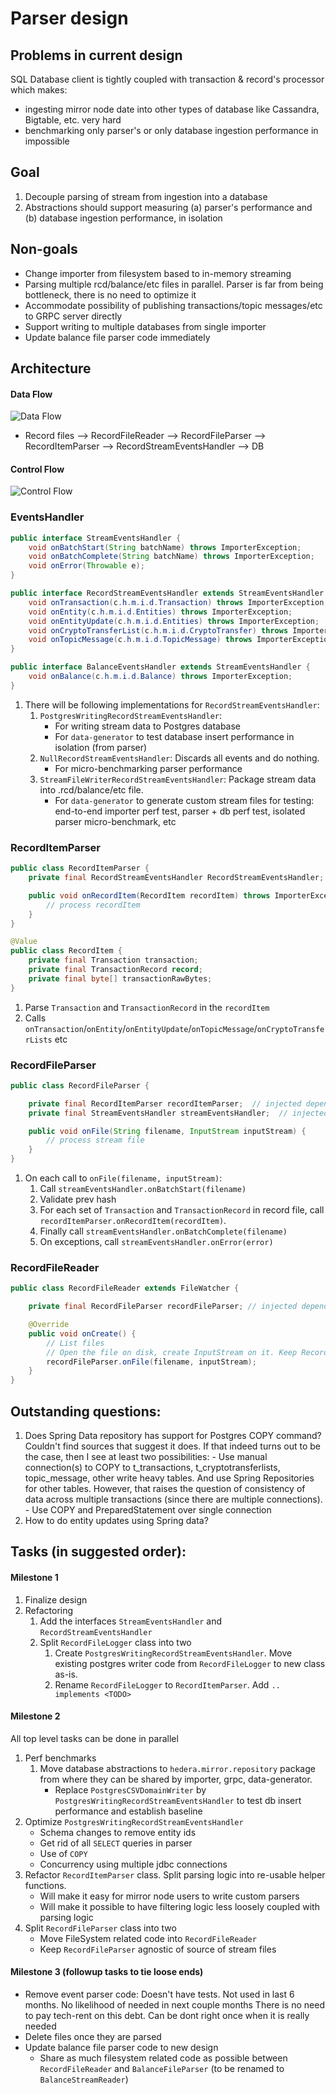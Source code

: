# Parser design

## Problems in current design

SQL Database client is tightly coupled with transaction & record's processor which makes:

-   ingesting mirror node date into other types of database like Cassandra, Bigtable, etc. very hard
-   benchmarking only parser's or only database ingestion performance in impossible

## Goal

1. Decouple parsing of stream from ingestion into a database
1. Abstractions should support measuring (a) parser's performance and (b) database ingestion performance, in isolation

## Non-goals

-   Change importer from filesystem based to in-memory streaming
-   Parsing multiple rcd/balance/etc files in parallel. Parser is far from being bottleneck, there is no need to optimize it
-   Accommodate possibility of publishing transactions/topic messages/etc to GRPC server directly
-   Support writing to multiple databases from single importer
-   Update balance file parser code immediately

## Architecture

#### Data Flow

![Data Flow](images/parser-events-hander-data-flow.png)

-   Record files --> RecordFileReader --> RecordFileParser --> RecordItemParser --> RecordStreamEventsHandler --> DB

#### Control Flow

![Control Flow](images/parser-events-hander-control-flow.png)

### EventsHandler

```java
public interface StreamEventsHandler {
    void onBatchStart(String batchName) throws ImporterException;
    void onBatchComplete(String batchName) throws ImporterException;
    void onError(Throwable e);
}

public interface RecordStreamEventsHandler extends StreamEventsHandler {
    void onTransaction(c.h.m.i.d.Transaction) throws ImporterException;
    void onEntity(c.h.m.i.d.Entities) throws ImporterException;
    void onEntityUpdate(c.h.m.i.d.Entities) throws ImporterException;
    void onCryptoTransferList(c.h.m.i.d.CryptoTransfer) throws ImporterException;
    void onTopicMessage(c.h.m.i.d.TopicMessage) throws ImporterException;
}

public interface BalanceEventsHandler extends StreamEventsHandler {
    void onBalance(c.h.m.i.d.Balance) throws ImporterException;
}
```

1. There will be following implementations for `RecordStreamEventsHandler`:
    1. `PostgresWritingRecordStreamEventsHandler`:
        - For writing stream data to Postgres database
        - For `data-generator` to test database insert performance in isolation (from parser)
    1. `NullRecordStreamEventsHandler`: Discards all events and do nothing.
        - For micro-benchmarking parser performance
    1. `StreamFileWriterRecordStreamEventsHandler`: Package stream data into .rcd/balance/etc file.
        - For `data-generator` to generate custom stream files for testing: end-to-end importer perf test, parser + db
          perf test, isolated parser micro-benchmark, etc

### RecordItemParser

```java
public class RecordItemParser {
    private final RecordStreamEventsHandler RecordStreamEventsHandler;  // injected dependency

    public void onRecordItem(RecordItem recordItem) throws ImporterException {
        // process recordItem
    }
}
```

```java
@Value
public class RecordItem {
    private final Transaction transaction;
    private final TransactionRecord record;
    private final byte[] transactionRawBytes;
}
```

1. Parse `Transaction` and `TransactionRecord` in the `recordItem`
1. Calls `onTransaction`/`onEntity`/`onEntityUpdate`/`onTopicMessage`/`onCryptoTransferLists` etc

### RecordFileParser

```java
public class RecordFileParser {

    private final RecordItemParser recordItemParser;  // injected dependency
    private final StreamEventsHandler streamEventsHandler;  // injected dependency

    public void onFile(String filename, InputStream inputStream) {
        // process stream file
    }
}
```

1. On each call to `onFile(filename, inputStream)`:
    1. Call `streamEventsHandler.onBatchStart(filename)`
    1. Validate prev hash
    1. For each set of `Transaction` and `TransactionRecord` in record file, call `recordItemParser.onRecordItem(recordItem)`.
    1. Finally call `streamEventsHandler.onBatchComplete(filename)`
    1. On exceptions, call `streamEventsHandler.onError(error)`

### RecordFileReader

```java
public class RecordFileReader extends FileWatcher {

    private final RecordFileParser recordFileParser; // injected dependency

    @Override
    public void onCreate() {
        // List files
        // Open the file on disk, create InputStream on it. Keep RecordFileParser filesystem agnostic.
        recordFileParser.onFile(filename, inputStream);
    }
}
```

## Outstanding questions:

1. Does Spring Data repository has support for Postgres COPY command? Couldn't find sources that suggest it does. If
   that indeed turns out to be the case, then I see at least two possibilities: - Use manual connection(s) to COPY to t_transactions, t_cryptotransferlists, topic_message, other write heavy tables.
   And use Spring Repositories for other tables. However, that raises the question of consistency of data across multiple
   transactions (since there are multiple connections). - Use COPY and PreparedStatement over single connection
1. How to do entity updates using Spring data?

## Tasks (in suggested order):

#### Milestone 1

1. Finalize design
1. Refactoring
    1. Add the interfaces `StreamEventsHandler` and `RecordStreamEventsHandler`
    1. Split `RecordFileLogger` class into two
        1. Create `PostgresWritingRecordStreamEventsHandler`. Move existing postgres writer code from `RecordFileLogger` to new class as-is.
        1. Rename `RecordFileLogger` to `RecordItemParser`. Add `.. implements <TODO>`

#### Milestone 2

All top level tasks can be done in parallel

1. Perf benchmarks
    1. Move database abstractions to `hedera.mirror.repository` package from where they can be shared by importer, grpc, data-generator.
        - Replace `PostgresCSVDomainWriter` by `PostgresWritingRecordStreamEventsHandler` to test db insert performance and establish baseline
1. Optimize `PostgresWritingRecordStreamEventsHandler`
    - Schema changes to remove entity ids
    - Get rid of all `SELECT` queries in parser
    - Use of `COPY`
    - Concurrency using multiple jdbc connections
1. Refactor `RecordItemParser` class. Split parsing logic into re-usable helper functions.
    - Will make it easy for mirror node users to write custom parsers
    - Will make it possible to have filtering logic less loosely coupled with parsing logic
1. Split `RecordFileParser` class into two
    - Move FileSystem related code into `RecordFileReader`
    - Keep `RecordFileParser` agnostic of source of stream files

#### Milestone 3 (followup tasks to tie loose ends)

-   Remove event parser code: Doesn't have tests. Not used in last 6 months. No likelihood of needed in next couple months
    There is no need to pay tech-rent on this debt. Can be dont right once when it is really needed
-   Delete files once they are parsed
-   Update balance file parser code to new design
    -   Share as much filesystem related code as possible between `RecordFileReader` and `BalanceFileParser` (to be renamed to `BalanceStreamReader`)
